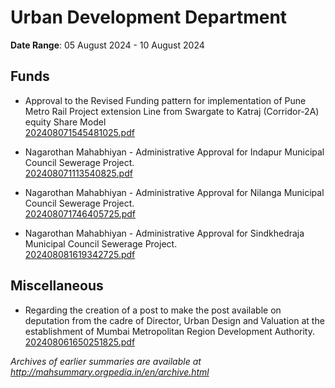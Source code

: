# Urban Development Department

**Date Range**: 05 August 2024 - 10 August 2024


## Funds
- Approval to the Revised Funding pattern for  implementation of Pune Metro Rail Project extension Line from Swargate to Katraj (Corridor-2A) equity Share Model\
  [202408071545481025.pdf](https://gr.maharashtra.gov.in/Site/Upload/Government%20Resolutions/English/202408071545481025.pdf)

- Nagarothan Mahabhiyan - Administrative Approval for Indapur Municipal Council Sewerage Project.\
  [202408071113540825.pdf](https://gr.maharashtra.gov.in/Site/Upload/Government%20Resolutions/English/202408071113540825.pdf)

- Nagarothan Mahabhiyan - Administrative Approval for Nilanga Municipal Council Sewerage Project.\
  [202408071746405725.pdf](https://gr.maharashtra.gov.in/Site/Upload/Government%20Resolutions/English/202408071746405725.pdf)

- Nagarothan Mahabhiyan - Administrative Approval for Sindkhedraja Municipal Council Sewerage Project.\
  [202408081619342725.pdf](https://gr.maharashtra.gov.in/Site/Upload/Government%20Resolutions/English/202408081619342725.pdf)

## Miscellaneous
- Regarding the creation of a post to make the post available on deputation from the cadre of Director, Urban Design and Valuation at the establishment of Mumbai Metropolitan Region Development Authority.\
  [202408061650251825.pdf](https://gr.maharashtra.gov.in/Site/Upload/Government%20Resolutions/English/202408061650251825.pdf)


*Archives of earlier summaries are available at http://mahsummary.orgpedia.in/en/archive.html*